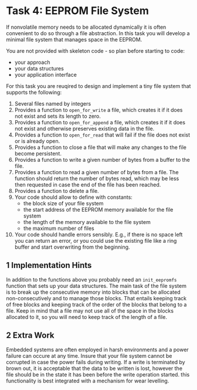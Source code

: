 # Task 4: EEPROM File System

If nonvolatile memory needs to be allocated dynamically it is often convenient to do so through a file abstraction. In this task you will develop a minimal file system that manages space in the EEPROM.

You are not provided with skeleton code - so plan before starting to code:

* your approach
* your data structures
* your application interface
  
For this task you are reuqired to design and implement a tiny file system that supports the following:

1. Several files named by integers
2. Provides a function to `open_for_write` a file, which creates it if it does not exist and sets its length to zero.
3. Provides a function to `open_for_append` a file, which creates it if it does not exist and otherwise preserves existing data in the file.
4. Provides a function to `open_for_read` that will fail if the file does not exist or is already open.
5. Provides a function to close a file that will make any changes to the file become persistent.
6. Provides a function to write a given number of bytes from a buffer to the file.
7. Provides a function to read a given number of bytes from a file. The function should return the number of bytes read, which may be less then requested in case the end of the file has been reached.
8. Provides a function to delete a file.
9. Your code should allow to define with constants:
    * the block size of your file system
    * the start address of the EEPROM memory available for the file system
    * the length of the memory available to the file system
    * the maximum number of files
10. Your code should handle errors sensibly. E.g., if there is no space left you can return an error, or you could use the existing file like a ring buffer and start overwriting from the beginning.

## 1 Implementation Hints
In addition to the functions above you probably need an `init_eepromfs` function that sets up your data structures. The main task of the file system is to break up the consecutive memory into blocks that can be allocated non-consecutively and to manage those blocks. That entails keeping track of free blocks and keeping track of the order of the blocks that belong to a file. Keep in mind that a file may not use all of the space in the blocks allocated to it, so you will need to keep track of the length of a file.

## 2 Extra Work
Embedded systems are often employed in harsh environments and a power failure can occure at any time. Insure that your file system cannot be corrupted in case the power fails during writing. If a write is terminated by brown out, it is acceptable that the data to be written is lost, however the file should be in the state it has been before the write operation started. this functionality is best integrated with a mechanism for wear levelling.